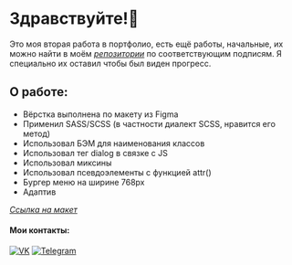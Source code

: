 # Здравствуйте!👋

Это моя вторая работа в портфолио, есть ещё работы, начальные, их можно найти в моём *[репозитории](https://github.com/Enz0tech?tab=repositories)* по соответствующим подписям. Я специально их оставил чтобы был виден прогресс.

## О работе:

* Вёрстка выполнена по макету из Figma
* Применил SASS/SCSS (в частности диалект SCSS, нравится его метод)
* Использовал БЭМ для наименования классов
* Использовал тег dialog в связке с JS
* Использовал миксины
* Использовал псевдоэлементы с функцией attr()
* Бургер меню на ширине 768px
* Адаптив

*[Ссылка на макет](https://github.com/Enz0tech/site-2-portfolio/blob/main/image/1920_Landing%20Page_Final.png)*

#### Мои контакты:
[![VK](https://img.shields.io/badge/-VK-333?style=for-the-badge&logo=Vk&logoColor=27A0D9)](https://vk.com/enzotech)
[![Telegram](https://img.shields.io/badge/-Telegram-333?style=for-the-badge&logo=telegram&logoColor=27A0D9)](https://t.me/enzotech)
